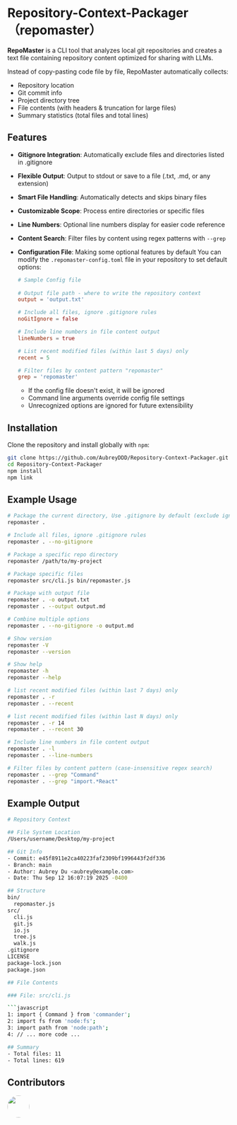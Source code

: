 # Repository-Context-Packager （repomaster）
**RepoMaster** is a CLI tool that analyzes local git repositories and creates a text file containing repository content optimized for sharing with LLMs.

Instead of copy-pasting code file by file, RepoMaster automatically collects:

- Repository location
- Git commit info
- Project directory tree
- File contents (with headers & truncation for large files)
- Summary statistics (total files and total lines)

## Features

- **Gitignore Integration**: Automatically exclude files and directories listed in .gitignore
- **Flexible Output**: Output to stdout or save to a file (.txt, .md, or any extension)
- **Smart File Handling**: Automatically detects and skips binary files
- **Customizable Scope**: Process entire directories or specific files
- **Line Numbers**: Optional line numbers display for easier code reference
- **Content Search**: Filter files by content using regex patterns with `--grep`
- **Configuration File**: Making some optional features by default
  You can modify the `.repomaster-config.toml` file in your repository to set default options:

  ```toml
  # Sample Config file
   
  # Output file path - where to write the repository context
  output = 'output.txt'

  # Include all files, ignore .gitignore rules
  noGitIgnore = false

  # Include line numbers in file content output
  lineNumbers = true

  # List recent modified files (within last 5 days) only
  recent = 5

  # Filter files by content pattern "repomaster"
  grep = 'repomaster'
  ```
  - If the config file doesn't exist, it will be ignored
  - Command line arguments override config file settings
  - Unrecognized options are ignored for future extensibility

## Installation

Clone the repository and install globally with `npm`:

```bash
git clone https://github.com/AubreyDDD/Repository-Context-Packager.git
cd Repository-Context-Packager
npm install
npm link
```

## Example Usage
```bash
# Package the current directory, Use .gitignore by default (exclude ignored files)
repomaster .

# Include all files, ignore .gitignore rules  
repomaster . --no-gitignore

# Package a specific repo directory
repomaster /path/to/my-project

# Package specific files
repomaster src/cli.js bin/repomaster.js

# Package with output file
repomaster . -o output.txt
repomaster . --output output.md

# Combine multiple options
repomaster . --no-gitignore -o output.md

# Show version
repomaster -V
repomaster --version

# Show help
repomaster -h
repomaster --help

# list recent modified files (within last 7 days) only
repomaster . -r
repomaster . --recent

# list recent modified files (within last N days) only
repomaster . -r 14
repomaster . --recent 30

# Include line numbers in file content output
repomaster . -l
repomaster . --line-numbers

# Filter files by content pattern (case-insensitive regex search)
repomaster . --grep "Command"
repomaster . --grep "import.*React"
```

## Example Output

```bash
# Repository Context

## File System Location
/Users/username/Desktop/my-project

## Git Info
- Commit: e45f8911e2ca40223faf2309bf1996443f2df336
- Branch: main
- Author: Aubrey Du <aubrey@example.com>
- Date: Thu Sep 12 16:07:19 2025 -0400

## Structure
bin/
  repomaster.js
src/
  cli.js
  git.js
  io.js
  tree.js
  walk.js
.gitignore
LICENSE
package-lock.json
package.json

## File Contents

### File: src/cli.js

```javascript
1: import { Command } from 'commander';
2: import fs from 'node:fs';
3: import path from 'node:path';
4: // ... more code ...

## Summary
- Total files: 11
- Total lines: 619
```

## Contributors

<a href="https://github.com/whyang9701">
  <img src="https://github.com/whyang9701.png" width="50" height="50" style="border-radius:50%;" />
</a>
